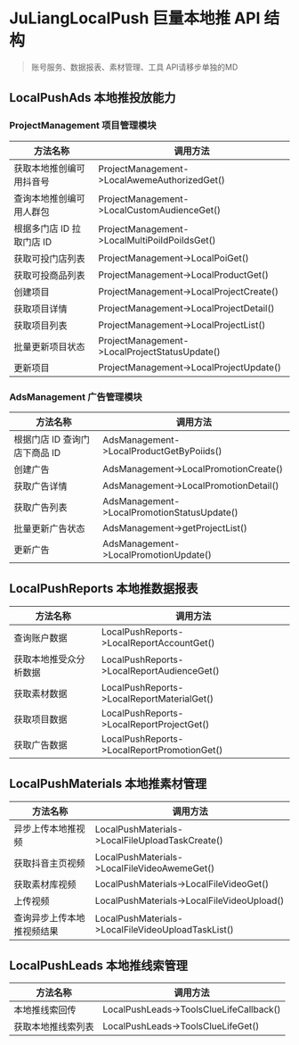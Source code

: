 # JuLiangLocalPush 巨量本地推 API 结构

> 账号服务、数据报表、素材管理、工具 API请移步单独的MD

## LocalPushAds 本地推投放能力

### ProjectManagement 项目管理模块

| 方法名称                  | 调用方法                                      |
| ------------------------- | --------------------------------------------- |
| 获取本地推创编可用抖音号  | ProjectManagement->LocalAwemeAuthorizedGet()  |
| 查询本地推创编可用人群包  | ProjectManagement->LocalCustomAudienceGet()   |
| 根据多门店 ID 拉取门店 ID | ProjectManagement->LocalMultiPoiIdPoiIdsGet() |
| 获取可投门店列表          | ProjectManagement->LocalPoiGet()              |
| 获取可投商品列表          | ProjectManagement->LocalProductGet()          |
| 创建项目                  | ProjectManagement->LocalProjectCreate()       |
| 获取项目详情              | ProjectManagement->LocalProjectDetail()       |
| 获取项目列表              | ProjectManagement->LocalProjectList()         |
| 批量更新项目状态          | ProjectManagement->LocalProjectStatusUpdate() |
| 更新项目                  | ProjectManagement->LocalProjectUpdate()       |

### AdsManagement 广告管理模块

| 方法名称                      | 调用方法                                    |
| ----------------------------- | ------------------------------------------- |
| 根据门店 ID 查询门店下商品 ID | AdsManagement->LocalProductGetByPoiids()    |
| 创建广告                      | AdsManagement->LocalPromotionCreate()       |
| 获取广告详情                  | AdsManagement->LocalPromotionDetail()       |
| 获取广告列表                  | AdsManagement->LocalPromotionStatusUpdate() |
| 批量更新广告状态              | AdsManagement->getProjectList()             |
| 更新广告                      | AdsManagement->LocalPromotionUpdate()       |

## LocalPushReports 本地推数据报表

| 方法名称               | 调用方法                                    |
| ---------------------- | ------------------------------------------- |
| 查询账户数据           | LocalPushReports->LocalReportAccountGet()   |
| 获取本地推受众分析数据 | LocalPushReports->LocalReportAudienceGet()  |
| 获取素材数据           | LocalPushReports->LocalReportMaterialGet()  |
| 获取项目数据           | LocalPushReports->LocalReportProjectGet()   |
| 获取广告数据           | LocalPushReports->LocalReportPromotionGet() |

## LocalPushMaterials 本地推素材管理

| 方法名称                   | 调用方法                                           |
| -------------------------- | -------------------------------------------------- |
| 异步上传本地推视频         | LocalPushMaterials->LocalFileUploadTaskCreate()    |
| 获取抖音主页视频           | LocalPushMaterials->LocalFileVideoAwemeGet()       |
| 获取素材库视频             | LocalPushMaterials->LocalFileVideoGet()            |
| 上传视频                   | LocalPushMaterials->LocalFileVideoUpload()         |
| 查询异步上传本地推视频结果 | LocalPushMaterials->LocalFileVideoUploadTaskList() |

## LocalPushLeads 本地推线索管理

| 方法名称           | 调用方法                                |
| ------------------ | --------------------------------------- |
| 本地推线索回传     | LocalPushLeads->ToolsClueLifeCallback() |
| 获取本地推线索列表 | LocalPushLeads->ToolsClueLifeGet()      |
